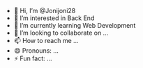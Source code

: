 - 👋 Hi, I’m @Jonijoni28
- 👀 I’m interested in Back End
- 🌱 I’m currently learning Web Development    
- 💞️ I’m looking to collaborate on ...
- 📫 How to reach me ...
- 😄 Pronouns: ...
- ⚡ Fun fact: ...

<!---
Jonijoni28/Jonijoni28 is a ✨ special ✨ repository because its `README.md` (this file) appears on your GitHub profile.
You can click the Preview link to take a look at your changes.
--->
